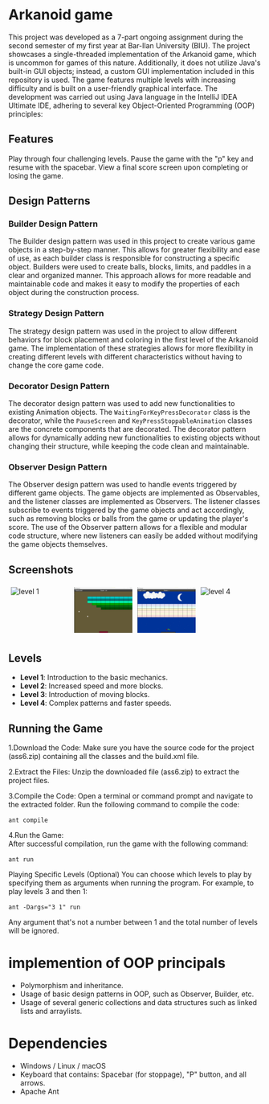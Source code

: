# Arkanoid game
This project was developed as a 7-part ongoing assignment during the second semester of my first year at Bar-Ilan University (BIU). The project showcases a single-threaded implementation of the Arkanoid game, which is uncommon for games of this nature. Additionally, it does not utilize Java's built-in GUI objects; instead, a custom GUI implementation included in this repository is used.
The game features multiple levels with increasing difficulty and is built on a user-friendly graphical interface. The development was carried out using Java language in the IntelliJ IDEA Ultimate IDE, adhering to several key Object-Oriented Programming (OOP) principles:

## Features
Play through four challenging levels.
Pause the game with the "p" key and resume with the spacebar.
View a final score screen upon completing or losing the game.

## Design Patterns

### Builder Design Pattern
The Builder design pattern was used in this project to create various game objects in a step-by-step manner. This allows for greater flexibility and ease of use, as each builder class is responsible for constructing a specific object. Builders were used to create balls, blocks, limits, and paddles in a clear and organized manner. This approach allows for more readable and maintainable code and makes it easy to modify the properties of each object during the construction process.

### Strategy Design Pattern
The strategy design pattern was used in the project to allow different behaviors for block placement and coloring in the first level of the Arkanoid game. The implementation of these strategies allows for more flexibility in creating different levels with different characteristics without having to change the core game code.

### Decorator Design Pattern
The decorator design pattern was used to add new functionalities to existing Animation objects. The `WaitingForKeyPressDecorator` class is the decorator, while the `PauseScreen` and `KeyPressStoppableAnimation` classes are the concrete components that are decorated. The decorator pattern allows for dynamically adding new functionalities to existing objects without changing their structure, while keeping the code clean and maintainable.

### Observer Design Pattern
The Observer design pattern was used to handle events triggered by different game objects. The game objects are implemented as Observables, and the listener classes are implemented as Observers. The listener classes subscribe to events triggered by the game objects and act accordingly, such as removing blocks or balls from the game or updating the player's score. The use of the Observer pattern allows for a flexible and modular code structure, where new listeners can easily be added without modifying the game objects themselves.

## Screenshots
<div style="display: flex; flex-wrap: wrap; justify-content: space-between;">
    <div style="flex: 1; padding: 5px; max-width: 50%;">
        <img src="https://github.com/YuvalDahari/arknoid-game/blob/master/pics/%D7%AA%D7%9E%D7%95%D7%A0%D7%94%20%D7%A9%D7%9C%20WhatsApp%E2%80%8F%202024-06-25%20%D7%91%D7%A9%D7%A2%D7%94%2001.28.59_bdb300d9.jpg?
            raw=true" alt="level 1" width="100%"/>
    </div>
    <div style="flex: 1; padding: 5px; max-width: 50%;">
        <img src="https://github.com/YuvalDahari/arknoid-game/blob/master/pics/%D7%AA%D7%9E%D7%95%D7%A0%D7%94%20%D7%A9%D7%9C%20WhatsApp%E2%80%8F%202024-06-25%20%D7%91%D7%A9%D7%A2%D7%94%2001.26.37_f325acb8.jpg?raw=true" alt="level 2" width="100%"/>
    </div>
    <div style="flex: 1; padding: 5px; max-width: 50%;">
        <img src="https://github.com/YuvalDahari/arknoid-game/blob/master/pics/%D7%AA%D7%9E%D7%95%D7%A0%D7%94%20%D7%A9%D7%9C%20WhatsApp%E2%80%8F%202024-06-25%20%D7%91%D7%A9%D7%A2%D7%94%2001.28.15_07a5d35e.jpg?raw=true" alt="level 3" width="100%"/>
    </div>
    <div style="flex: 1; padding: 5px; max-width: 50%;">
        <img src="https://github.com/YuvalDahari/arknoid-game/blob/master/pics/%D7%AA%D7%9E%D7%95%D7%A0%D7%94%20%D7%A9%D7%9C%20WhatsApp%E2%80%8F%202024-06-25%20%D7%91%D7%A9%D7%A2%D7%94%2001.25.59_7fb47738.jpg?
raw=true" alt="level 4" width="100%"/>
    </div>
</div>

## Levels
- **Level 1**: Introduction to the basic mechanics.
- **Level 2**: Increased speed and more blocks.
- **Level 3**: Introduction of moving blocks.
- **Level 4**: Complex patterns and faster speeds.


## Running the Game
1.Download the Code:
Make sure you have the source code for the project (ass6.zip) containing all the classes and the build.xml file.

2.Extract the Files:
Unzip the downloaded file (ass6.zip) to extract the project files.

3.Compile the Code: 
Open a terminal or command prompt and navigate to the extracted folder. Run the following command to compile the code:
```shel
ant compile
```
4.Run the Game:  
After successful compilation, run the game with the following command:
```shel
ant run
```
Playing Specific Levels (Optional)
You can choose which levels to play by specifying them as arguments when running the program. For example, to play levels 3 and then 1:
```shel
ant -Dargs="3 1" run
```
Any argument that's not a number between 1 and the total number of levels will be ignored.




# implemention of OOP principals
- Polymorphism and inheritance.
- Usage of basic design patterns in OOP, such as Observer, Builder, etc.
- Usage of several generic collections and data structures such as linked lists and arraylists.

# Dependencies
- Windows / Linux / macOS
- Keyboard that contains: Spacebar (for stoppage), "P" button, and all arrows.
- Apache Ant

